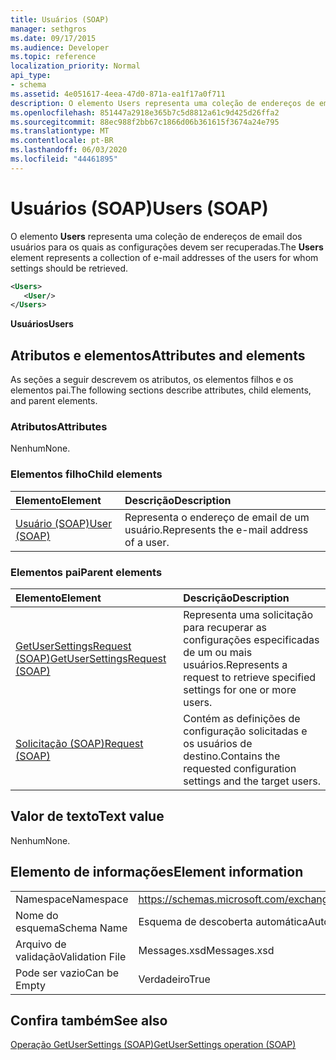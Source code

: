 ```yaml
---
title: Usuários (SOAP)
manager: sethgros
ms.date: 09/17/2015
ms.audience: Developer
ms.topic: reference
localization_priority: Normal
api_type:
- schema
ms.assetid: 4e051617-4eea-47d0-871a-ea1f17a0f711
description: O elemento Users representa uma coleção de endereços de email dos usuários para os quais as configurações devem ser recuperadas.
ms.openlocfilehash: 851447a2918e365b7c5d8812a61c9d425d26ffa2
ms.sourcegitcommit: 88ec988f2bb67c1866d06b361615f3674a24e795
ms.translationtype: MT
ms.contentlocale: pt-BR
ms.lasthandoff: 06/03/2020
ms.locfileid: "44461895"
---
```

# <a name="users-soap"></a><span data-ttu-id="59d7a-103">Usuários (SOAP)</span><span class="sxs-lookup"><span data-stu-id="59d7a-103">Users (SOAP)</span></span>

<span data-ttu-id="59d7a-104">O elemento **Users** representa uma coleção de endereços de email dos usuários para os quais as configurações devem ser recuperadas.</span><span class="sxs-lookup"><span data-stu-id="59d7a-104">The **Users** element represents a collection of e-mail addresses of the users for whom settings should be retrieved.</span></span> 
  
```XML
<Users>
   <User/>
</Users>
```

 <span data-ttu-id="59d7a-105">**Usuários**</span><span class="sxs-lookup"><span data-stu-id="59d7a-105">**Users**</span></span>
## <a name="attributes-and-elements"></a><span data-ttu-id="59d7a-106">Atributos e elementos</span><span class="sxs-lookup"><span data-stu-id="59d7a-106">Attributes and elements</span></span>

<span data-ttu-id="59d7a-107">As seções a seguir descrevem os atributos, os elementos filhos e os elementos pai.</span><span class="sxs-lookup"><span data-stu-id="59d7a-107">The following sections describe attributes, child elements, and parent elements.</span></span>
  
### <a name="attributes"></a><span data-ttu-id="59d7a-108">Atributos</span><span class="sxs-lookup"><span data-stu-id="59d7a-108">Attributes</span></span>

<span data-ttu-id="59d7a-109">Nenhum</span><span class="sxs-lookup"><span data-stu-id="59d7a-109">None.</span></span>
  
### <a name="child-elements"></a><span data-ttu-id="59d7a-110">Elementos filho</span><span class="sxs-lookup"><span data-stu-id="59d7a-110">Child elements</span></span>

|<span data-ttu-id="59d7a-111">**Elemento**</span><span class="sxs-lookup"><span data-stu-id="59d7a-111">**Element**</span></span>|<span data-ttu-id="59d7a-112">**Descrição**</span><span class="sxs-lookup"><span data-stu-id="59d7a-112">**Description**</span></span>|
|:-----|:-----|
|[<span data-ttu-id="59d7a-113">Usuário (SOAP)</span><span class="sxs-lookup"><span data-stu-id="59d7a-113">User (SOAP)</span></span>](user-soap.md) <br/> |<span data-ttu-id="59d7a-114">Representa o endereço de email de um usuário.</span><span class="sxs-lookup"><span data-stu-id="59d7a-114">Represents the e-mail address of a user.</span></span>  <br/> |
   
### <a name="parent-elements"></a><span data-ttu-id="59d7a-115">Elementos pai</span><span class="sxs-lookup"><span data-stu-id="59d7a-115">Parent elements</span></span>

|<span data-ttu-id="59d7a-116">**Elemento**</span><span class="sxs-lookup"><span data-stu-id="59d7a-116">**Element**</span></span>|<span data-ttu-id="59d7a-117">**Descrição**</span><span class="sxs-lookup"><span data-stu-id="59d7a-117">**Description**</span></span>|
|:-----|:-----|
|[<span data-ttu-id="59d7a-118">GetUserSettingsRequest (SOAP)</span><span class="sxs-lookup"><span data-stu-id="59d7a-118">GetUserSettingsRequest (SOAP)</span></span>](getusersettingsrequest-soap.md) <br/> |<span data-ttu-id="59d7a-119">Representa uma solicitação para recuperar as configurações especificadas de um ou mais usuários.</span><span class="sxs-lookup"><span data-stu-id="59d7a-119">Represents a request to retrieve specified settings for one or more users.</span></span>  <br/> |
|[<span data-ttu-id="59d7a-120">Solicitação (SOAP)</span><span class="sxs-lookup"><span data-stu-id="59d7a-120">Request (SOAP)</span></span>](request-soap.md) <br/> |<span data-ttu-id="59d7a-121">Contém as definições de configuração solicitadas e os usuários de destino.</span><span class="sxs-lookup"><span data-stu-id="59d7a-121">Contains the requested configuration settings and the target users.</span></span>  <br/> |
   
## <a name="text-value"></a><span data-ttu-id="59d7a-122">Valor de texto</span><span class="sxs-lookup"><span data-stu-id="59d7a-122">Text value</span></span>

<span data-ttu-id="59d7a-123">Nenhum</span><span class="sxs-lookup"><span data-stu-id="59d7a-123">None.</span></span>
  
## <a name="element-information"></a><span data-ttu-id="59d7a-124">Elemento de informações</span><span class="sxs-lookup"><span data-stu-id="59d7a-124">Element information</span></span>

|||
|:-----|:-----|
|<span data-ttu-id="59d7a-125">Namespace</span><span class="sxs-lookup"><span data-stu-id="59d7a-125">Namespace</span></span>  <br/> |https://schemas.microsoft.com/exchange/2010/Autodiscover  <br/> |
|<span data-ttu-id="59d7a-126">Nome do esquema</span><span class="sxs-lookup"><span data-stu-id="59d7a-126">Schema Name</span></span>  <br/> |<span data-ttu-id="59d7a-127">Esquema de descoberta automática</span><span class="sxs-lookup"><span data-stu-id="59d7a-127">Autodiscover schema</span></span>  <br/> |
|<span data-ttu-id="59d7a-128">Arquivo de validação</span><span class="sxs-lookup"><span data-stu-id="59d7a-128">Validation File</span></span>  <br/> |<span data-ttu-id="59d7a-129">Messages.xsd</span><span class="sxs-lookup"><span data-stu-id="59d7a-129">Messages.xsd</span></span>  <br/> |
|<span data-ttu-id="59d7a-130">Pode ser vazio</span><span class="sxs-lookup"><span data-stu-id="59d7a-130">Can be Empty</span></span>  <br/> |<span data-ttu-id="59d7a-131">Verdadeiro</span><span class="sxs-lookup"><span data-stu-id="59d7a-131">True</span></span>  <br/> |
   
## <a name="see-also"></a><span data-ttu-id="59d7a-132">Confira também</span><span class="sxs-lookup"><span data-stu-id="59d7a-132">See also</span></span>



[<span data-ttu-id="59d7a-133">Operação GetUserSettings (SOAP)</span><span class="sxs-lookup"><span data-stu-id="59d7a-133">GetUserSettings operation (SOAP)</span></span>](getusersettings-operation-soap.md)

